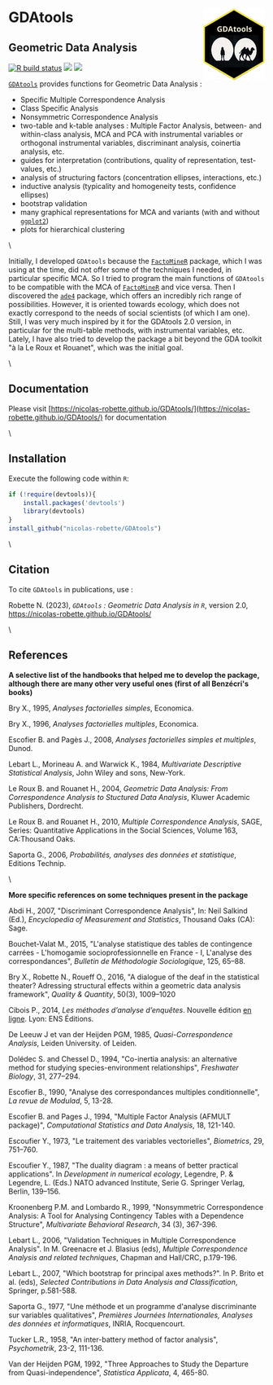 # **GDAtools** <img src="man/figures/GDAtools.png" height=140px width=120px alt="" align="right" />

## Geometric Data Analysis

<!-- badges: start -->
  [![R build status](https://github.com/nicolas-robette/GDAtools/workflows/R-CMD-check/badge.svg)](https://github.com/nicolas-robette/GDAtools/actions)
  [![](https://www.r-pkg.org/badges/version/GDAtools?color=blue)](https://cran.r-project.org/package=GDAtools)
  [![](http://cranlogs.r-pkg.org/badges/last-month/GDAtools?color=orange)](https://cran.r-project.org/package=GDAtools)
<!-- badges: end -->

[`GDAtools`](https://nicolas-robette.github.io/GDAtools/) provides functions for Geometric Data Analysis :

* Specific Multiple Correspondence Analysis
* Class Specific Analysis
* Nonsymmetric Correspondence Analysis
* two-table and k-table analyses : Multiple Factor Analysis, between- and within-class analysis, MCA and PCA with instrumental variables or orthogonal instrumental variables, discriminant analysis, coinertia analysis, etc.
* guides for interpretation (contributions, quality of representation, test-values, etc.)
* analysis of structuring factors (concentration ellipses, interactions, etc.)
* inductive analysis (typicality and homogeneity tests, confidence ellipses)
* bootstrap validation
* many graphical representations for MCA and variants (with and without [`ggplot2`](https://ggplot2.tidyverse.org/))
* plots for hierarchical clustering

\ 

Initially, I developed `GDAtools` because the [`FactoMineR`](http://factominer.free.fr/) package, which I was using at the time, did not offer some of the techniques I needed, in particular specific MCA. So I tried to program the main functions of `GDAtools` to be compatible with the MCA of [`FactoMineR`](http://factominer.free.fr/) and vice versa.
Then I discovered the [`ade4`](http://pbil.univ-lyon1.fr/ade4/home.php?lang=eng) package, which offers an incredibly rich range of possibilities. However, it is oriented towards ecology, which does not exactly correspond to the needs of social scientists (of which I am one). Still, I was very much inspired by it for the GDAtools 2.0 version, in particular for the multi-table methods, with instrumental variables, etc.
Lately, I have also tried to develop the package a bit beyond the GDA toolkit "à la Le Roux et Rouanet", which was the initial goal.

\ 

## Documentation

Please visit [https://nicolas-robette.github.io/GDAtools/](https://nicolas-robette.github.io/GDAtools/) for documentation

\ 

## Installation

Execute the following code within `R`:

``` r
if (!require(devtools)){
    install.packages('devtools')
    library(devtools)
}
install_github("nicolas-robette/GDAtools")
```

\ 

## Citation

To cite `GDAtools` in publications, use :

Robette N. (2023), *`GDAtools` : Geometric Data Analysis in `R`*, version 2.0, https://nicolas-robette.github.io/GDAtools/

\ 

## References

**A selective list of the handbooks that helped me to develop the package, although there are many other very useful ones (first of all Benzécri's books)**

Bry X., 1995, *Analyses factorielles simples*, Economica.

Bry X., 1996, *Analyses factorielles multiples*, Economica.

Escofier B. and Pagès J., 2008, *Analyses factorielles simples et multiples*, Dunod.

Lebart L., Morineau A. and Warwick K., 1984, *Multivariate Descriptive Statistical Analysis*, John Wiley and sons, New-York.

Le Roux B. and Rouanet H., 2004, *Geometric Data Analysis: From Correspondence Analysis to Stuctured Data Analysis*, Kluwer Academic Publishers, Dordrecht.

Le Roux B. and Rouanet H., 2010, *Multiple Correspondence Analysis*, SAGE, Series: Quantitative Applications in the Social Sciences, Volume 163, CA:Thousand Oaks.

Saporta G., 2006, *Probabilités, analyses des données et statistique*, Editions Technip.

\ 

**More specific references on some techniques present in the package**

Abdi H., 2007, "Discriminant Correspondence Analysis", In: Neil Salkind (Ed.), *Encyclopedia of Measurement and Statistics*, Thousand Oaks (CA): Sage. 

Bouchet-Valat M., 2015, "L'analyse statistique des tables de contingence carrées - L'homogamie socioprofessionnelle en
France - I, L'analyse des correspondances", *Bulletin de Méthodologie Sociologique*, 125, 65–88. [<doi>](doi:10.1177/0759106314555655)

Bry X., Robette N., Roueff O., 2016, "A dialogue of the deaf in the statistical theater? Adressing structural effects within a geometric data analysis framework", *Quality & Quantity*, 50(3), 1009–1020 [<doi>](https://link.springer.com/article/10.1007/s11135-015-0187-z)

Cibois P., 2014, *Les méthodes d’analyse d’enquêtes*. Nouvelle édition [en ligne](https://books.openedition.org/enseditions/1443). Lyon: ENS Éditions.

De Leeuw J et van der Heijden PGM, 1985, *Quasi-Correspondence Analysis*, Leiden University.
of Leiden.

Dolédec S. and Chessel D., 1994, "Co-inertia analysis: an alternative method for studying species-environment relationships", *Freshwater Biology*, 31, 277–294.

Escofier B., 1990, "Analyse des correspondances multiples conditionnelle", *La revue de Modulad*, 5, 13-28.

Escofier B. and Pages J., 1994, "Multiple Factor Analysis (AFMULT package)", *Computational Statistics and Data Analysis*, 18, 121-140.

Escoufier Y., 1973, "Le traitement des variables vectorielles", *Biometrics*, 29, 751–760.

Escoufier Y., 1987, "The duality diagram : a means of better practical applications". In *Development in numerical ecology*, Legendre, P. & Legendre, L. (Eds.) NATO advanced Institute, Serie G. Springer Verlag, Berlin, 139–156.

Kroonenberg P.M. and Lombardo R., 1999, "Nonsymmetric Correspondence Analysis: A Tool for Analysing Contingency Tables with a Dependence Structure", *Multivariate Behavioral Research*, 34 (3), 367-396.

Lebart L., 2006, "Validation Techniques in Multiple Correspondence Analysis". In M. Greenacre et J. Blasius (eds), *Multiple Correspondence Analysis and related techniques*, Chapman and Hall/CRC, p.179-196.

Lebart L., 2007, "Which bootstrap for principal axes methods?". In P. Brito et al. (eds), *Selected Contributions in Data Analysis and Classification*, Springer, p.581-588.

Saporta G., 1977, "Une méthode et un programme d'analyse discriminante sur variables qualitatives", *Premières Journées Internationales, Analyses des données et informatiques*, INRIA, Rocquencourt.

Tucker L.R., 1958, "An inter-battery method of factor analysis", *Psychometrik*, 23-2, 111-136.

Van der Heijden PGM, 1992, "Three Approaches to Study the Departure from Quasi-independence", *Statistica Applicata*, 4, 465-80.
